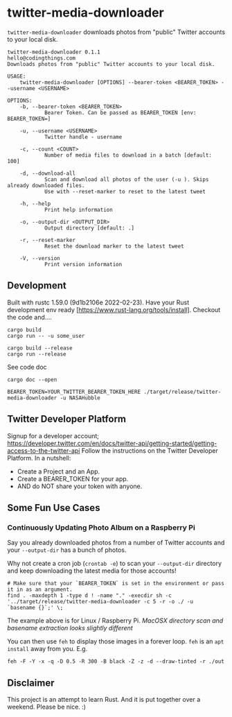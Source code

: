 # twitter-media-downloader

`twitter-media-downloader` downloads photos from "public" Twitter accounts to your local disk. 

```shell
twitter-media-downloader 0.1.1
hello@codingthings.com
Downloads photos from "public" Twitter accounts to your local disk.

USAGE:
    twitter-media-downloader [OPTIONS] --bearer-token <BEARER_TOKEN> --username <USERNAME>

OPTIONS:
    -b, --bearer-token <BEARER_TOKEN>
            Bearer Token. Can be passed as BEARER_TOKEN [env: BEARER_TOKEN=]

    -u, --username <USERNAME>
            Twitter handle - username

    -c, --count <COUNT>
            Number of media files to download in a batch [default: 100]

    -d, --download-all
            Scan and download all photos of the user (-u ). Skips already downloaded files.
            Use with --reset-marker to reset to the latest tweet

    -h, --help
            Print help information

    -o, --output-dir <OUTPUT_DIR>
            Output directory [default: .]

    -r, --reset-marker
            Reset the download marker to the latest tweet

    -V, --version
            Print version information

```

## Development
Built with rustc 1.59.0 (9d1b2106e 2022-02-23). Have your Rust development env ready [https://www.rust-lang.org/tools/install]. Checkout the code and.... 

```shell
cargo build
cargo run -- -u some_user
```


```shell
cargo build --release
cargo run --release
```

See code doc
```shell
cargo doc --open
```

```shell
BEARER_TOKEN=YOUR_TWITTER_BEARER_TOKEN_HERE ./target/release/twitter-media-downloader -u NASAHubble 
```

## Twitter Developer Platform

Signup for a developer account; https://developer.twitter.com/en/docs/twitter-api/getting-started/getting-access-to-the-twitter-api
Follow the instructions on the Twitter Developer Platform. In a nutshell: 
* Create a Project and an App. 
* Create a BEARER_TOKEN for your app. 
* AND do NOT share your token with anyone.


## Some Fun Use Cases

### Continuously Updating Photo Album on a Raspberry Pi 

Say you already downloaded photos from a number of Twitter accounts and your `--output-dir` has a bunch of photos. 

Why not create a cron job (`crontab -e`) to scan your `--output-dir` directory and keep downloading the latest media for those accounts! 

```shell
# Make sure that your `BEARER_TOKEN` is set in the environment or pass it in as an argument.
find . -maxdepth 1 -type d ! -name "." -execdir sh -c '../target/release/twitter-media-downloader -c 5 -r -o ./ -u  `basename {}`;' \;
```
The example above is for Linux / Raspberry Pi.  _MacOSX directory scan and basename extraction looks slightly different_

You can then use `feh` to display those images in a forever loop. `feh` is an `apt install` away from you.
E.g. 
```shell
feh -F -Y -x -q -D 0.5 -R 300 -B black -Z -z -d --draw-tinted -r ./out
```

## Disclaimer
This project is an attempt to learn Rust. And it is put together over a weekend. Please be nice. :) 
